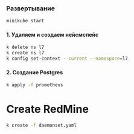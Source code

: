 ### Развертывание
```bash
minikube start
```
#### 1. Удаляем и создаем нейсмспейс
```bash
k delete ns l7
k create ns l7
k config set-context --current --namespace=l7
```
#### 2. Создание Postgres
```bash
k apply -f prometheus
```

# Create RedMine
```bash
k create -f daemonset.yaml
```